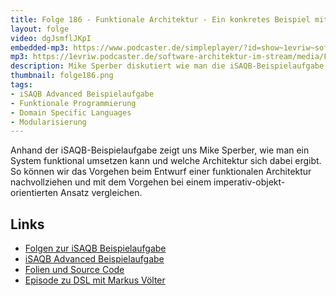 ```yaml
---
title: Folge 186 - Funktionale Architektur - Ein konkretes Beispiel mit Mike Sperber
layout: folge
video: dgJsmflJKpI
embedded-mp3: https://www.podcaster.de/simpleplayer/?id=show~1evriw~software-architektur-im-stream~pod-ff802932b0a086fd17845eeb1f&v=1697809703
mp3: https://1evriw.podcaster.de/software-architektur-im-stream/media/Funktionale_Architektur_Ein_konkretes_Beispiel_mit_Mike_Sperber.mp3
description: Mike Sperber diskutiert wie man die iSAQB-Beispielaufgabe mit einem funktionalen Ansatz lösen kann
thumbnail: folge186.png
tags:
- iSAQB Advanced Beispielaufgabe
- Funktionale Programmierung
- Domain Specific Languages
- Modularisierung
---
```


Anhand der iSAQB-Beispielaufgabe zeigt uns Mike Sperber, wie man ein
System funktional umsetzen kann und welche Architektur sich dabei
ergibt. So können wir das Vorgehen beim Entwurf einer funktionalen
Architektur nachvollziehen und mit dem Vorgehen bei einem
imperativ-objekt-orientierten Ansatz vergleichen.

## Links

* [Folgen zur iSAQB Beispielaufgabe](https://software-architektur.tv/tags.html#iSAQB%20Advanced%20Beispielaufgabe)
* [iSAQB Advanced Beispielaufgabe](https://www.isaqb.org/wp-content/uploads/2021/07/cpsa-a-aufgabe-BigSpender-1.5.pdf)
* [Folien und Source Code](https://github.com/active-group/bigspender)
* [Episode zu DSL mit Markus Völter](https://software-architektur.tv/2020/10/23/folge022.html)
